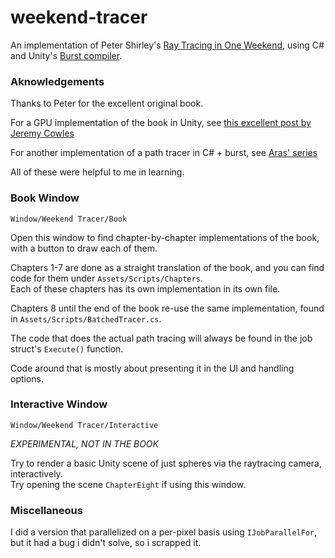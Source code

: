 # weekend-tracer
An implementation of Peter Shirley's [Ray Tracing in One Weekend](http://www.realtimerendering.com/raytracing/Ray%20Tracing%20in%20a%20Weekend.pdf), using C# and Unity's [Burst compiler](https://docs.unity3d.com/Packages/com.unity.burst@1.0/manual/index.html).

### Aknowledgements

Thanks to Peter for the excellent original book.

For a GPU implementation of the book in Unity, see [this excellent post by Jeremy Cowles](https://medium.com/@jcowles/gpu-ray-tracing-in-one-weekend-3e7d874b3b0f)

For another implementation of a path tracer in C# + burst, see [Aras' series](https://aras-p.info/blog/2018/03/28/Daily-Pathtracer-Part-3-CSharp-Unity-Burst/)

All of these were helpful to me in learning.


### Book Window

`Window/Weekend Tracer/Book`

Open this window to find chapter-by-chapter implementations of the book, with a button to draw each of them.

Chapters 1-7 are done as a straight translation of the book, and you can find code for them under `Assets/Scripts/Chapters`.  
Each of these chapters has its own implementation in its own file. 

Chapters 8 until the end of the book re-use the same implementation, found in `Assets/Scripts/BatchedTracer.cs`.

The code that does the actual path tracing will always be found in the job struct's `Execute()` function. 

Code around that is mostly about presenting it in the UI and handling options.


### Interactive Window
`Window/Weekend Tracer/Interactive`

_EXPERIMENTAL, NOT IN THE BOOK_

Try to render a basic Unity scene of just spheres via the raytracing camera, interactively.  
Try opening the scene `ChapterEight` if using this window.



### Miscellaneous

I did a version that parallelized on a per-pixel basis using `IJobParallelFor`, but it had a bug i didn't solve, so i scrapped it.
